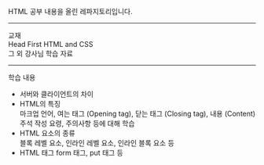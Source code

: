 HTML 공부 내용을 올린 레파지토리입니다.
<hr>
교재 <br>
Head First HTML and CSS <br>
그 외 강사님 학습 자료<br>

------------------------------------------------------------
학습 내용<br>
- 서버와 클라이언트의 차이 <br>
- HTML의 특징 <br>
마크업 언어, 여는 태그 (Opening tag), 닫는 태그 (Closing tag), 내용 (Content)<br>
주석 작성 요령, 주의사항 등에 대해 학습
- HTML 요소의 종류<br>
블록 레벨 요소, 인라인 레벨 요소, 인라인 블록 요소 등<br>
- HTML 태그
form 태그, put 태그 등<br>
